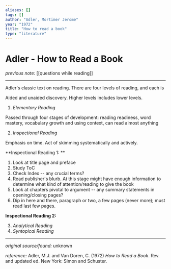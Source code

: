 ```yaml
---
aliases: []
tags: []
author: "Adler, Mortimer Jerome"
year: "1972"
title: "How to read a book"
type: "literature"
---
```


# Adler - How to Read a Book

_previous note:_ [[questions while reading]]

---

Adler's classic text on reading. There are four levels of reading, and each is 

Aided and unaided discovery. 
Higher levels includes lower levels.

1. _Elementary Reading_

Passed through four stages of development: reading readiness, word mastery, vocabulary growth and using context, can read almost anything

2. _Inspectional Reading_

Emphasis on time. Act of skimming systematically and actively.

**Inspectional Reading 1: **

 1. Look at title page and preface
 2. Study ToC
 3. Check Index -- any crucial terms? 
 4. Read publisher's blurb. At this stage might have enough information to determine what kind of attention/reading to give the book
 5. Look at chapters pivotal to argument -- any summary statements in opening/closing pages? 
 6. Dip in here and there, paragraph or two, a few pages (never more); must read last few pages.

**Inspectional Reading 2:**
		
3. _Analytical Reading_
4. _Syntopical Reading_




---

_original source/found:_ unknown


_reference:_ Adler, M.J. and Van Doren, C. (1972) _How to Read a Book_. Rev. and updated ed. New York: Simon and Schuster.


